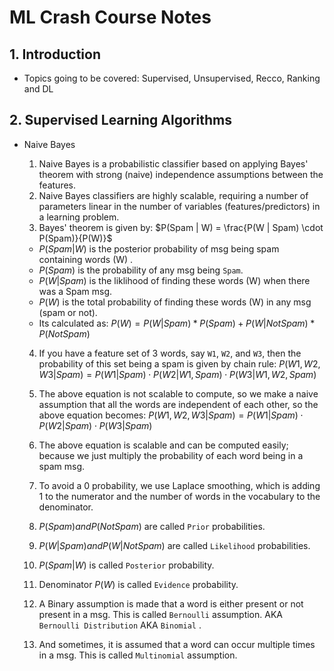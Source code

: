 # ML Crash Course Notes

## 1. Introduction
- Topics going to be covered: Supervised, Unsupervised, Recco, Ranking and DL

## 2. Supervised Learning Algorithms
- Naive Bayes
    1. Naive Bayes is a probabilistic classifier based on applying Bayes' theorem with strong (naive) independence assumptions between the features.
    2. Naive Bayes classifiers are highly scalable, requiring a number of parameters linear in the number of variables (features/predictors) in a learning problem.
    3. Bayes' theorem is given by: $P(Spam | W) = \frac{P(W | Spam) \cdot P(Spam)}{P(W)}$
    - $P(Spam | W)$ is the posterior probability of msg being spam containing words (W) .
    - $P(Spam)$ is the probability of any msg being `Spam`.
    - $P(W | Spam)$ is the liklihood of finding these words (W) when there was a Spam msg.
    - $P(W)$ is the total probability of finding these words (W) in any msg (spam or not).
    - Its calculated as: $P(W) = P(W | Spam) * P(Spam) + P(W | Not Spam) * P(Not Spam)$
    
    4. If you have a feature set of 3 words, say `W1`, `W2`, and `W3`, then the probability of this set being a spam is given by chain rule:
    $P(W1, W2, W3 | Spam) = P(W1 | Spam) \cdot P(W2 | W1, Spam) \cdot P(W3 | W1, W2, Spam)$
    
    5. The above equation is not scalable to compute, so we make a naive assumption that all the words are independent of each other, so the above equation becomes: $P(W1, W2, W3 | Spam) = P(W1 | Spam) \cdot P(W2 | Spam) \cdot P(W3 | Spam)$
    
    6. The above equation is scalable and can be computed easily; because we just multiply the probability of each word being in a spam msg.
    7. To avoid a 0 probability, we use Laplace smoothing, which is adding 1 to the numerator and the number of words in the vocabulary to the denominator. 
    8. $P(Spam) and P(Not Spam)$ are called `Prior` probabilities.
    9. $P(W | Spam) and P(W | Not Spam)$ are called `Likelihood` probabilities.
    10. $P(Spam | W)$ is called `Posterior` probability.
    11. Denominator $P(W)$ is called `Evidence` probability.
    12. A Binary assumption is made that a word is either present or not present in a msg. This is called `Bernoulli` assumption. AKA `Bernoulli Distribution` AKA `Binomial` .
    13. And sometimes, it is assumed that a word can occur multiple times in a msg. This is called `Multinomial` assumption.

